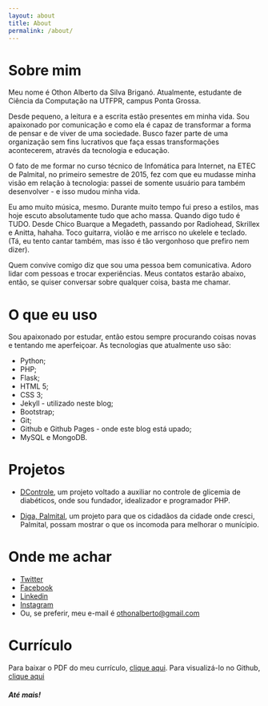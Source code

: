 ```yaml
---
layout: about
title: About
permalink: /about/
---
```

# Sobre mim

Meu nome é Othon Alberto da Silva Briganó. Atualmente, estudante de Ciência da Computação na UTFPR, campus Ponta Grossa.

Desde pequeno, a leitura e a escrita estão presentes em minha vida. Sou apaixonado por comunicação e como ela é capaz de transformar a forma de pensar e de viver de uma sociedade. Busco fazer parte de uma organização sem fins lucrativos que faça essas transformações acontecerem, através da tecnologia e educação.

O fato de me formar no curso técnico de Infomática para Internet, na ETEC de Palmital, no primeiro semestre de 2015, fez com que eu mudasse minha visão em relação à tecnologia: passei de somente usuário para também desenvolver - e isso mudou minha vida.

Eu amo muito música, mesmo. Durante muito tempo fui preso a estilos, mas hoje escuto absolutamente tudo que acho massa. Quando digo tudo é TUDO. Desde Chico Buarque a Megadeth, passando por Radiohead, Skrillex e Anitta, hahaha. Toco guitarra, violão e me arrisco no ukelele e teclado. (Tá, eu tento cantar também, mas isso é tão vergonhoso que prefiro nem dizer).


Quem convive comigo diz que sou uma pessoa bem comunicativa. Adoro lidar com pessoas e trocar experiências. Meus contatos estarão abaixo, então, se quiser conversar sobre qualquer coisa, basta me chamar.

# O que eu uso

Sou apaixonado por estudar, então estou sempre procurando coisas novas e tentando me aperfeiçoar. As tecnologias que atualmente uso são:

* Python;
* PHP;
* Flask;
* HTML 5;
* CSS 3;
* Jekyll - utilizado neste blog;
* Bootstrap;
* Git;
* Github e Github Pages - onde este blog está upado;
* MySQL e MongoDB.

# Projetos

* [DControle](https://www.facebook.com/projetodcontrole/?ref=ts&fref=ts), um projeto voltado a auxiliar no controle de glicemia de diabéticos, onde sou fundador, idealizador e programador PHP.

* [Diga, Palmital](https://www.facebook.com/digapalmital/?fref=ts), um projeto para que os cidadãos da cidade onde cresci, Palmital, possam mostrar o que os incomoda para melhorar o munícipio.

# Onde me achar

* [Twitter](http://twitter.com/othonalberto)
* [Facebook](https://www.facebook.com/othonnn)
* [Linkedin](https://br.linkedin.com/in/othonbrigano)
* [Instagram](https://www.instagram.com/othonalberto/)
* Ou, se preferir, meu e-mail é othonalberto@gmail.com

# Currículo

Para baixar o PDF do meu currículo, [clique aqui](https://www.dropbox.com/s/q7h2vptjhggutzn/curriculo_OTHON.pdf?dl=0).
Para visualizá-lo no Github, [clique aqui](https://github.com/othonalberto/curriculo-othon)


##### Até mais!
